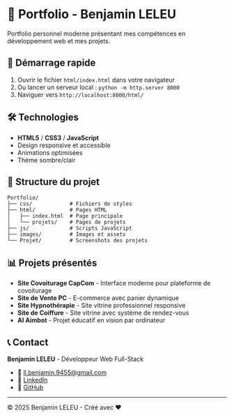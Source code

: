 # 🌟 Portfolio - Benjamin LELEU

Portfolio personnel moderne présentant mes compétences en développement web et mes projets.

## 🚀 Démarrage rapide

1. Ouvrir le fichier `html/index.html` dans votre navigateur
2. Ou lancer un serveur local : `python -m http.server 8000`
3. Naviguer vers `http://localhost:8000/html/`

## 🛠️ Technologies

- **HTML5** / **CSS3** / **JavaScript**
- Design responsive et accessible
- Animations optimisées
- Thème sombre/clair

## 📁 Structure du projet

```
Portfolio/
├── css/            # Fichiers de styles
├── html/           # Pages HTML
│   ├── index.html  # Page principale
│   └── projets/    # Pages de projets
├── js/             # Scripts JavaScript
├── images/         # Images et assets
└── Projet/         # Screenshots des projets
```

## 📊 Projets présentés

- **Site Covoiturage CapCom** - Interface moderne pour plateforme de covoiturage
- **Site de Vente PC** - E-commerce avec panier dynamique
- **Site Hypnothérapie** - Site vitrine professionnel responsive
- **Site de Coiffure** - Site vitrine avec système de rendez-vous
- **AI Aimbot** - Projet éducatif en vision par ordinateur

## 📞 Contact

**Benjamin LELEU** - Développeur Web Full-Stack

- 📧 [ll.benjamin.9455@gmail.com](mailto:ll.benjamin.9455@gmail.com)
- 💼 [LinkedIn](https://www.linkedin.com/in/benjamin-leleu-349852283/)
- 🐙 [GitHub](https://github.com/Benitoow)

---

© 2025 Benjamin LELEU - Créé avec ❤️
